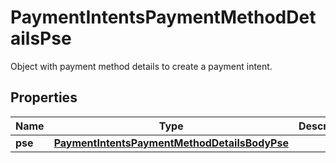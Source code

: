 

# PaymentIntentsPaymentMethodDetailsPse

Object with payment method details to create a payment intent.

## Properties

| Name | Type | Description | Notes |
|------------ | ------------- | ------------- | -------------|
|**pse** | [**PaymentIntentsPaymentMethodDetailsBodyPse**](PaymentIntentsPaymentMethodDetailsBodyPse.md) |  |  |



